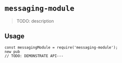 # `messaging-module`

> TODO: description

## Usage

```
const messagingModule = require('messaging-module');
new pub
// TODO: DEMONSTRATE API---
```
